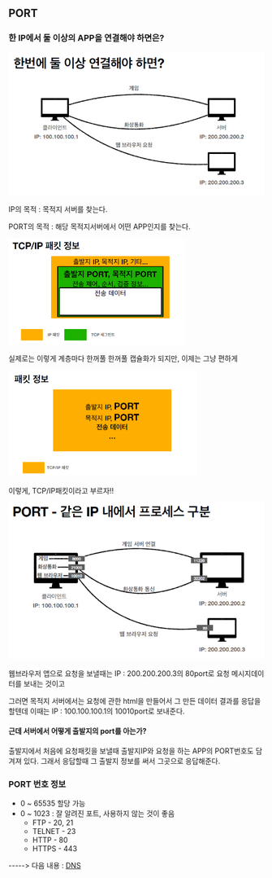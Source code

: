 ## PORT



### 한 IP에서 둘 이상의 APP을 연결해야 하면은?

<img src="./images/network" alt="image-20211206140425707" style="zoom:75%;" /> 

IP의 목적 : 목적지 서버를 찾는다.

PORT의 목적 : 해당 목적지서버에서 어떤 APP인지를 찾는다.

<img src="./images/packet1" alt="image-20211206140846105" style="zoom:50%;" /> 

실제로는 이렇게 계층마다 한꺼풀 한꺼풀 캡슐화가 되지만, 이제는 그냥 편하게

<img src="./images/packet2" alt="image-20211206140914894" style="zoom:50%;" /> 

이렇게, TCP/IP패킷이라고 부르자!!

<img src="./images/port" alt="image-20211206141013644" style="zoom:85%;" /> 

웹브라우저 앱으로 요청을 보낼때는 IP : 200.200.200.3의 80port로 요청 메시지데이터를 보내는 것이고

그러면 목적지 서버에서는 요청에 관한 html을 만들어서 그 만든 데이터 결과를 응답을 할텐데 이때는  IP : 100.100.100.1의 10010port로 보내준다.



#### 근데 서버에서 어떻게 출발지의 port를 아는가?

출발지에서 처음에 요청패킷을 보낼때 출발지IP와 요청을 하는 APP의 PORT번호도 담겨져 있다. 그래서 응답할때 그 출발지 정보를 써서 그곳으로 응답해준다.



### PORT 번호 정보

+ 0 ~ 65535 할당 가능
+ 0 ~ 1023 : 잘 알려진 포트, 사용하지 않는 것이 좋음
  +  FTP - 20, 21
  + TELNET - 23
  + HTTP -  80
  + HTTPS - 443





-----> 다음 내용 : [DNS](../DNS/README.md)







